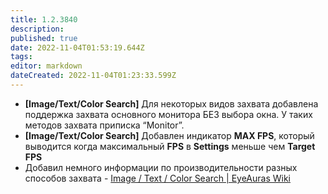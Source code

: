 ```yaml
---
title: 1.2.3840
description: 
published: true
date: 2022-11-04T01:53:19.644Z
tags: 
editor: markdown
dateCreated: 2022-11-04T01:23:33.599Z
---		
```

		
- **[Image/Text/Color Search]** Для некоторых видов захвата добавлена поддержка захвата основного монитора БЕЗ выбора окна. У таких методов захвата приписка “Monitor”.
- **[Image/Text/Color Search]** Добавлен индикатор **MAX FPS**, который выводится когда максимальный **FPS** в **Settings** меньше чем **Target FPS**
- Добавил немного информации по производительности разных способов захвата - [Image / Text / Color Search | EyeAuras Wiki](https://wiki.eyeauras.net/ru/triggers/imagecapturetriggers)

